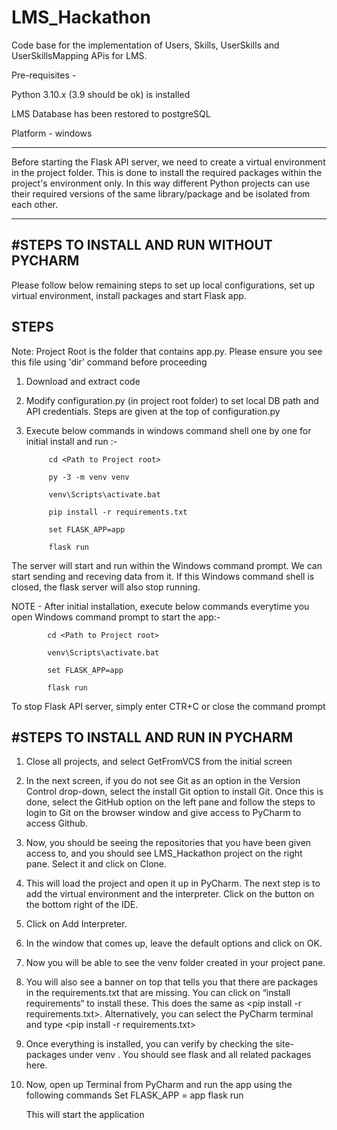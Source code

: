 # LMS_Hackathon
Code base for the implementation of Users, Skills, UserSkills and UserSkillsMapping APis for LMS.

Pre-requisites - 

Python 3.10.x (3.9 should be ok) is installed

LMS Database has been restored to postgreSQL

Platform  - windows

***********************************************************************************************************************
Before starting the Flask API server, we need to create a virtual environment in the project folder. This is done to install 
the required packages within the project's environment only. In this way different Python projects can use their required 
versions of the same library/package and be isolated from each other.
***********************************************************************************************************************

#STEPS TO INSTALL AND RUN WITHOUT PYCHARM
-----------------------------------------
Please follow below remaining steps to set up local configurations, set up virtual environment, install packages and start Flask app.

STEPS
------
Note: Project Root is the folder that contains app.py. Please ensure you see this file using 'dir' command before proceeding

1. Download and extract code

2. Modify configuration.py (in project root folder) to set local DB path and API credentials. Steps are given at the top of configuration.py 

3. Execute below commands in windows command shell one by one for initial install and run :-

            cd <Path to Project root>
            
            py -3 -m venv venv

            venv\Scripts\activate.bat

            pip install -r requirements.txt

            set FLASK_APP=app

            flask run

The server will start and run within the Windows command prompt. 
We can start sending and receving data from it.
If this Windows command shell is closed,  the flask server will also stop running.

NOTE - After initial installation, execute below commands everytime you open Windows command prompt to start the app:-

            cd <Path to Project root>

            venv\Scripts\activate.bat

            set FLASK_APP=app

            flask run


To stop Flask API server, simply enter CTR+C or close the command prompt

#STEPS TO INSTALL AND RUN IN PYCHARM
-----------------------------------------
1. Close all projects, and select GetFromVCS from the initial screen
2. In the next screen, if you do not see Git as an option in the Version Control drop-down, select the install Git option to install Git.
   Once this is done, select the GitHub option on the left pane and follow the steps to login to Git on the browser window and give access to PyCharm to access Github.
3. Now, you should be seeing the repositories that you have been given access to, and you should see LMS_Hackathon project on the right pane. Select it and click on Clone.
4. This will load the project and open it up in PyCharm. The next step is to add the virtual environment and the interpreter. Click on the <No Interpreter> button on the bottom    right of the IDE.
5. Click on Add Interpreter.
6. In the window that comes up, leave the default options and click on OK.
7. Now you will be able to see the venv folder created in your project pane.
8. You will also see a banner on top that tells you that there are packages in the requirements.txt that are missing. You can click on “install requirements“ to install these. 
This does the same as <pip install -r requirements.txt>. Alternatively, you can select the PyCharm terminal and type <pip install -r requirements.txt>
9. Once everything is installed, you can verify by checking the site-packages under venv . You should see flask and all related packages here.
10. Now, open up Terminal from PyCharm and run the app using the following commands	
    Set FLASK_APP = app
    flask run
            
            
    This will start the application 

